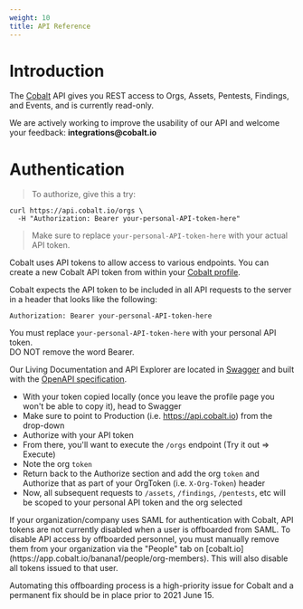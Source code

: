 ```yaml
---
weight: 10
title: API Reference
---
```


# Introduction

The [Cobalt](https://cobalt.io) API gives you REST access to Orgs, Assets, Pentests, Findings, and Events, and is currently read-only.

<aside class="notice">
We are actively working to improve the usability of our API and welcome your feedback: <strong>integrations@cobalt.io</strong>
</aside>

# Authentication

> To authorize, give this a try:

```shell
curl https://api.cobalt.io/orgs \
  -H "Authorization: Bearer your-personal-API-token-here"
```

> Make sure to replace `your-personal-API-token-here` with your actual API token.

Cobalt uses API tokens to allow access to various endpoints. You can create a new Cobalt API token from within your [Cobalt profile](https://app.cobalt.io/settings/api-token).

Cobalt expects the API token to be included in all API requests to the server in a header that looks like the following:

`Authorization: Bearer your-personal-API-token-here`

<aside class="notice">
You must replace <code>your-personal-API-token-here</code> with your personal API token.<br>
DO NOT remove the word Bearer.
</aside>

Our Living Documentation and API Explorer are located in [Swagger](https://app.swaggerhub.com/apis/CobaltLab/Cobalt_Public_API/1.3.3) and built with the [OpenAPI specification](https://swagger.io/specification/).
 - With your token copied locally (once you leave the profile page you won't be able to copy it), head to Swagger
 - Make sure to point to Production (i.e. https://api.cobalt.io) from the drop-down
 - Authorize with your API token
 - From there, you'll want to execute the `/orgs` endpoint (Try it out => Execute)
 - Note the org `token`
 - Return back to the Authorize section and add the org `token` and Authorize that as part of your OrgToken (i.e. `X-Org-Token`) header
 - Now, all subsequent requests to `/assets`, `/findings`, `/pentests`, etc will be scoped to your personal API token and the org selected

<aside class="warning">
If your organization/company uses SAML for authentication with Cobalt, API tokens are not currently
disabled when a user is offboarded from SAML.  To disable API access by offboarded personnel, you
must manually remove them from your organization via the "People" tab on
[cobalt.io](https://app.cobalt.io/banana1/people/org-members).  This will also disable all tokens
issued to that user.
<p>
Automating this offboarding process is a high-priority issue for Cobalt and a permanent fix should
be in place prior to 2021 June 15.
</aside>
